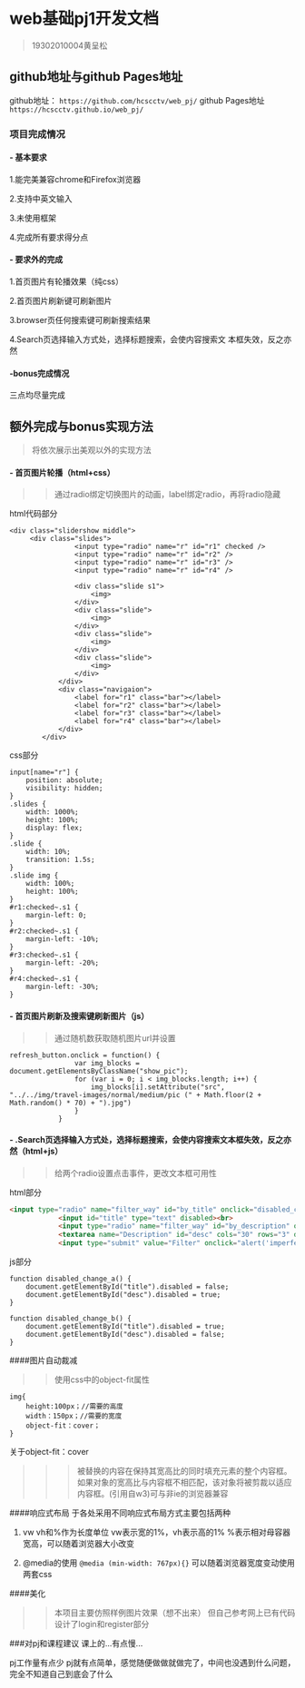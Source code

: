 # web基础pj1开发文档 

> 19302010004黄呈松

## github地址与github Pages地址
github地址：
`https://github.com/hcscctv/web_pj/`
github Pages地址
`https://hcscctv.github.io/web_pj/`

### 项目完成情况
#### - 基本要求

  1.能完美兼容chrome和Firefox浏览器

  2.支持中英文输入

  3.未使用框架

  4.完成所有要求得分点

  
#### - 要求外的完成
  1.首页图片有轮播效果（纯css）

  2.首页图片刷新键可刷新图片

  3.browser页任何搜索键可刷新搜索结果

  4.Search页选择输入方式处，选择标题搜索，会使内容搜索文
  本框失效，反之亦然
  
#### -bonus完成情况
  三点均尽量完成
##   额外完成与bonus实现方法
>将依次展示出美观以外的实现方法

#### - 首页图片轮播（html+css）
>>通过radio绑定切换图片的动画，label绑定radio，再将radio隐藏

html代码部分
```
<div class="slidershow middle">
     <div class="slides">
                <input type="radio" name="r" id="r1" checked />
                <input type="radio" name="r" id="r2" />
                <input type="radio" name="r" id="r3" />
                <input type="radio" name="r" id="r4" />

                <div class="slide s1">
                    <img>
                </div>
                <div class="slide">
                    <img>
                </div>
                <div class="slide">
                    <img>
                </div>
                <div class="slide">
                    <img>
                </div>
            </div>
            <div class="navigaion">
                <label for="r1" class="bar"></label>
                <label for="r2" class="bar"></label>
                <label for="r3" class="bar"></label>
                <label for="r4" class="bar"></label>
            </div>
        </div>
```

css部分
```
input[name="r"] {
    position: absolute;
    visibility: hidden;
}
.slides {
    width: 1000%;
    height: 100%;
    display: flex;
}
.slide {
    width: 10%;
    transition: 1.5s;
}
.slide img {
    width: 100%;
    height: 100%;
}
#r1:checked~.s1 {
    margin-left: 0;
}
#r2:checked~.s1 {
    margin-left: -10%;
}
#r3:checked~.s1 {
    margin-left: -20%;
}
#r4:checked~.s1 {
    margin-left: -30%;
}
```

#### - 首页图片刷新及搜索键刷新图片（js）
>>通过随机数获取随机图片url并设置

```
refresh_button.onclick = function() {
                var img_blocks = document.getElementsByClassName("show_pic");
                for (var i = 0; i < img_blocks.length; i++) {
                    img_blocks[i].setAttribute("src", "../../img/travel-images/normal/medium/pic (" + Math.floor(2 + Math.random() * 70) + ").jpg")
                }
            }
```
#### - .Search页选择输入方式处，选择标题搜索，会使内容搜索文本框失效，反之亦然（html+js）
>>给两个radio设置点击事件，更改文本框可用性

html部分
```html
<input type="radio" name="filter_way" id="by_title" onclick="disabled_change_a()">Filter by Title <br>
            <input id="title" type="text" disabled><br>
            <input type="radio" name="filter_way" id="by_description" onclick="disabled_change_b()">Filter by Description <br>
            <textarea name="Description" id="desc" cols="30" rows="3" disabled></textarea><br>
            <input type="submit" value="Filter" onclick="alert('imperfect system')">
```
js部分
```
function disabled_change_a() {
    document.getElementById("title").disabled = false;
    document.getElementById("desc").disabled = true;
}

function disabled_change_b() {
    document.getElementById("title").disabled = true;
    document.getElementById("desc").disabled = false;
}
```
####图片自动裁减
>>使用css中的object-fit属性

```
img{
	height:100px；//需要的高度
	width：150px；//需要的宽度
	object-fit：cover；
}

```
关于object-fit：cover
>>>被替换的内容在保持其宽高比的同时填充元素的整个内容框。如果对象的宽高比与内容框不相匹配，该对象将被剪裁以适应内容框。(引用自w3)可与非ie的浏览器兼容

####响应式布局
于各处采用不同响应式布局方式主要包括两种

1. vw vh和%作为长度单位
vw表示宽的1%，vh表示高的1% %表示相对母容器宽高，可以随着浏览器大小改变

2. @media的使用
 `@media (min-width: 767px){}`
 可以随着浏览器宽度变动使用两套css

####美化
>>本项目主要仿照样例图片效果（想不出来）
但自己参考网上已有代码设计了login和register部分

###对pj和课程建议
课上的...有点慢...

pj工作量有点少
pj就有点简单，感觉随便做做就做完了，中间也没遇到什么问题，完全不知道自己到底会了什么
